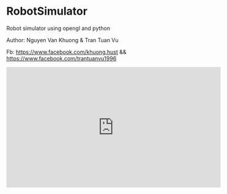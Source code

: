 # RobotSimulator
Robot simulator using opengl and python

Author: Nguyen Van Khuong & Tran Tuan Vu

Fb: https://www.facebook.com/khuong.hust && https://www.facebook.com/trantuanvu1996

<iframe width="560" height="315" src="https://www.youtube.com/embed/d-8_EsEO3cU?rel=0" frameborder="0" allow="autoplay; encrypted-media" allowfullscreen></iframe>
